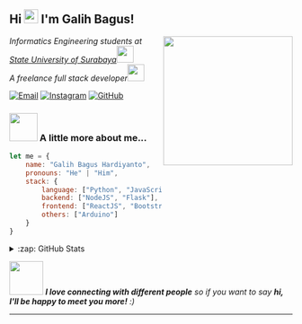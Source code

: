 <h2> Hi <img src="https://i.ibb.co/WfcRDHL/waving.gif" width="25"> I'm Galih Bagus!</h2>
<img align='right' src="https://media.giphy.com/media/836HiJc7pgzy8iNXCn/giphy.gif" width="230">
<p><em>Informatics Engineering students at <a href="https://www.unesa.ac.id/">State University of Surabaya</a><img src="https://media.giphy.com/media/fYSnHlufseco8Fh93Z/giphy.gif" width="30"></br>A freelance full stack developer<img src="https://media.giphy.com/media/WUlplcMpOCEmTGBtBW/giphy.gif" width="30"></em></p>

[![Email](https://img.shields.io/badge/Gmail-D14836?logo=gmail&logoColor=white)](mailto:galihbagushardiyanto@gmail.com)
[![Instagram](https://img.shields.io/badge/Instagram-E4405F?logo=instagram&logoColor=white)](https://www.instagram.com/just.gbagus/)
[![GitHub](https://img.shields.io/github/followers/gbagush?label=follow&style=social)](https://github.com/gbagush)


### <img src="https://media.giphy.com/media/VgCDAzcKvsR6OM0uWg/giphy.gif" width="50"> A little more about me...  

```javascript
let me = {
    name: "Galih Bagus Hardiyanto",
    pronouns: "He" | "Him",
    stack: {
        language: ["Python", "JavaScript", "PHP"],
        backend: ["NodeJS", "Flask"],
        frontend: ["ReactJS", "Bootstrap", "TailwindCSS"],
        others: ["Arduino"]
    }
}
```

<details>
  <summary>:zap: GitHub Stats</summary>
  <img src="https://github-readme-stats.vercel.app/api?username=gbagush&show_icons=true&theme=radical" alt="gbagush's GitHub Stats" height="155" />
  <img src="https://github-readme-stats.vercel.app/api/top-langs/?username=gbagush&layout=compact&theme=radical" alt="Top Languages" height="155" />
</details>


<img src="https://media.giphy.com/media/LnQjpWaON8nhr21vNW/giphy.gif" width="60"> <em><b>I love connecting with different people</b> so if you want to say <b>hi, I'll be happy to meet you more!</b> :)</em>

---
